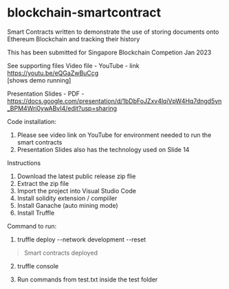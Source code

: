 # blockchain-smartcontract
Smart Contracts written to demonstrate the use of storing documents onto Ethereum Blockchain and tracking their history

This has been submitted for Singapore Blockchain Competion Jan 2023

See supporting files 
Video file - YouTube - link https://youtu.be/eQGaZwBuCcg  
[shows demo running]

Presentation Slides - PDF - https://docs.google.com/presentation/d/1bDbFoJZxv4lqiVpW4Hq7dngd5yn_BPM4Wri0ywABvI4/edit?usp=sharing

Code installation:

1. Please see video link on YouTube for environment needed to run the smart contracts
2. Presentation Slides also has the technology used on Slide 14

Instructions

1. Download the latest public release zip flie
2. Extract the zip file
3. Import the project into Visual Studio Code
4. Install solidity extension / compiiler
5. Install Ganache (auto mining mode)
6. Install Truffle 

Command to run:
1. truffle deploy --network development --reset

> Smart contracts deployed

2. truffle console 

3. Run commands from test.txt inside the test folder 




